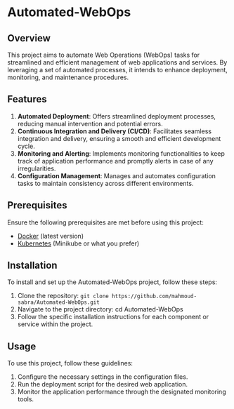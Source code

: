 # Automated-WebOps

## Overview
This project aims to automate Web Operations (WebOps) tasks for streamlined and efficient management of web applications and services. By leveraging a set of automated processes, it intends to enhance deployment, monitoring, and maintenance procedures.

## Features

1. **Automated Deployment**: Offers streamlined deployment processes, reducing manual intervention and potential errors.
2. **Continuous Integration and Delivery (CI/CD)**: Facilitates seamless integration and delivery, ensuring a smooth and efficient development cycle.
3. **Monitoring and Alerting**: Implements monitoring functionalities to keep track of application performance and promptly alerts in case of any irregularities.
4. **Configuration Management**: Manages and automates configuration tasks to maintain consistency across different environments.

## Prerequisites
Ensure the following prerequisites are met before using this project:

- [Docker](https://www.docker.com/) (latest version)
- [Kubernetes](https://kubernetes.io/) (Minikube or what you prefer)

## Installation

To install and set up the Automated-WebOps project, follow these steps:

1. Clone the repository: ``` git clone https://github.com/mahmoud-sabra/Automated-WebOps.git ```
2. Navigate to the project directory: cd Automated-WebOps
3. Follow the specific installation instructions for each component or service within the project.

## Usage

To use this project, follow these guidelines:

1. Configure the necessary settings in the configuration files.
2. Run the deployment script for the desired web application.
3. Monitor the application performance through the designated monitoring tools.

